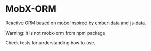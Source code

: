 MobX-ORM
===

Reactive ORM based on [mobx](https://github.com/mobxjs/mobx)
Inspired by [ember-data](https://github.com/emberjs/data) and [js-data](https://github.com/js-data/js-data).

Warning: it is not mobx-orm from npm package

Check tests for understanding how to use.
